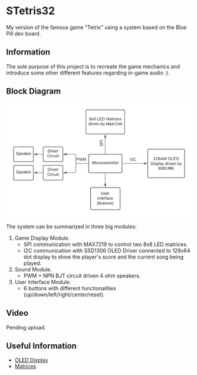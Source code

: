 # STetris32
My version of the famous game "Tetris" using a system based on the Blue Pill dev board.
## Information
The sole purpose of this project is to recreate the game mechanics and introduce some other different features regarding in-game audio :). 
## Block Diagram
![block_diagram](Docs/Imgs/block_diagram.jpeg)

The system can be summarized in three big modules:
1. Game Display Module.
    - SPI communication with MAX7219 to control two 8x8 LED matrices.
    - I2C communication with SSD1306 OLED Driver connected to 128x64 dot display to show the player's score and the current song being played.
2. Sound Module.
    - PWM + NPN BJT circuit driven 4 ohm speakers.
3. User Interface Module.
    - 6 buttons with different functionalities (up/down/left/right/center/reset).
## Video

Pending upload.

## Useful Information
- [OLED Display](https://controllerstech.com/oled-display-using-i2c-stm32/)
- [Matrices](https://acoptex.com/project/160/basics-project-032a-8x8-dot-led-matrix-64-led-digital-display-common-anode-and-common-cathode-at-lex-c/)
